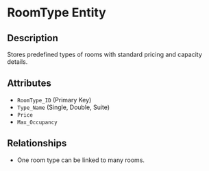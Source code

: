 # RoomType Entity

## Description
Stores predefined types of rooms with standard pricing and capacity details.

## Attributes
- `RoomType_ID` (Primary Key)
- `Type_Name` (Single, Double, Suite)
- `Price`
- `Max_Occupancy`

## Relationships
- One room type can be linked to many rooms.
